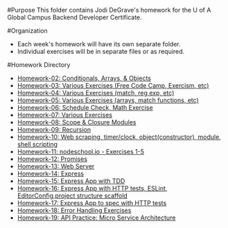#Purpose
This folder contains Jodi DeGrave's homework for the U of A Global Campus Backend Developer Certificate.

#Organization
- Each week's homework will have its own separate folder.
- Individual exercises will be in separate files or as required.

#Homework Directory
- [Homework-02: Conditionals, Arrays, & Objects](https://github.com/jdegrave/backend/tree/master/Homework/Homework-02)
- [Homework-03: Various Exercises (Free Code Camp, Exercism, etc)](https://github.com/jdegrave/backend/tree/master/Homework/Homework-03)
- [Homework-04: Various Exercises (match, reg exp, etc)](https://github.com/jdegrave/backend/tree/master/Homework/Homework-04)
- [Homework-05: Various Exercises (arrays, match functions, etc)](https://github.com/jdegrave/backend/tree/master/Homework/Homework-05)
- [Homework-06: Schedule Check, Math Exercise](https://github.com/jdegrave/backend/tree/master/Homework/Homework-06)
- [Homework-07: Various Exercises](https://github.com/jdegrave/backend/tree/master/Homework/Homework-07)
- [Homework-08: Scope & Closure Modules](https://github.com/jdegrave/backend/tree/master/Homework/Homework-08)
- [Homework-09: Recursion](https://github.com/jdegrave/backend/tree/master/Homework/Homework-09)
- [Homework-10: Web scraping, timer/clock, object(constructor), module, shell scripting](https://github.com/jdegrave/backend/tree/master/Homework/Homework-09)
- [Homework-11: nodeschool.io - Exercises 1-5](https://github.com/jdegrave/backend/tree/master/nodeschool)
- [Homework-12: Promises](https://github.com/jdegrave/backend/tree/master/Homework/Homework-12)
- [Homework-13: Web Server](https://github.com/jdegrave/backend/tree/master/Homework/Homework-13)
- [Homework-14: Express](https://github.com/jdegrave/backend/tree/master/Homework/Homework-14)
- [Homework-15: Express App with TDD](https://github.com/jdegrave/backend/tree/master/Homework/homework-15)
- [Homework-16: Express App with HTTP tests, ESLint, EditorConfig,project structure scaffold](https://github.com/jdegrave/backend/tree/master/Homework/homework-16)
- [Homework-17: Express App to spec with HTTP tests](https://github.com/jdegrave/backend/tree/master/Homework/homework-17)
- [Homework-18: Error Handling Exercises](https://github.com/jdegrave/backend/tree/master/Homework/homework-18)
- [Homework-19: API Practice: Micro Service Architecture](https://github.com/jdegrave/backend/tree/master/Homework/homework-19)
